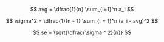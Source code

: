 $$
avg = \dfrac{1}{n} \sum_{i=1}^n a_i
$$

$$
\sigma^2 = \dfrac{1}{n - 1} \sum_{i = 1}^n (a_i - avg)^2
$$

$$
se = \sqrt{\dfrac{\sigma ^ 2}{n}}
$$